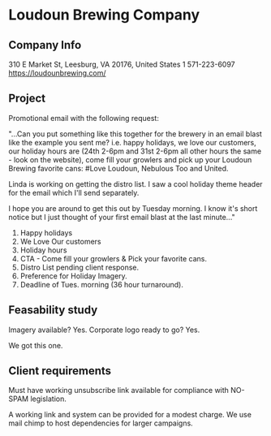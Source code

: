 # Loudoun Brewing Company

## Company Info

310 E Market St, Leesburg, VA 20176, United States
1 571-223-6097
https://loudounbrewing.com/

## Project

Promotional email with the following request:

"...Can you put something like this together for the brewery in an email blast like the example you sent me?  i.e. happy holidays, we love our customers, our holiday hours are (24th 2-6pm and 31st 2-6pm all other hours the same - look on the website), come fill your growlers and pick up your Loudoun Brewing favorite cans: #Love Loudoun, Nebulous Too and United.

Linda is working on getting the distro list.  I saw a cool holiday theme header for the email which I'll send separately.

I hope you are around to get this out by Tuesday morning.  I know it's short notice but I just thought of your first email blast at the last minute..."

1. Happy holidays
2. We Love Our customers
3. Holiday hours
4. CTA - Come fill your growlers & Pick your favorite cans.
5. Distro List pending client response.
6. Preference for Holiday Imagery.
7. Deadline of Tues. morning (36 hour turnaround).

## Feasability study

Imagery available? Yes. Corporate logo ready to go? Yes.

We got this one.

## Client requirements

Must have working unsubscribe link available for compliance with NO-SPAM legislation.

A working link and system can be provided for a modest charge. We use mail chimp to host dependencies for larger campaigns.
